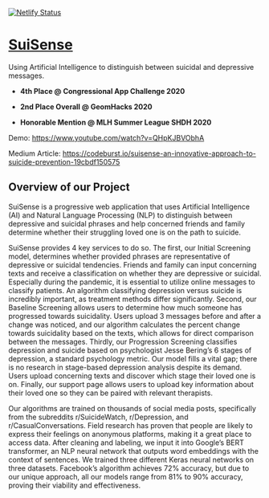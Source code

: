 [![Netlify Status](https://api.netlify.com/api/v1/badges/113e244d-b901-4ac2-95c2-77977458bf9d/deploy-status)](https://app.netlify.com/sites/suisense/deploys)

# [SuiSense](https://suisense.space/)

Using Artificial Intelligence to distinguish between suicidal and depressive messages.

- **4th Place @ Congressional App Challenge 2020**

- **2nd Place Overall @ GeomHacks 2020**

- **Honorable Mention @ MLH Summer League SHDH 2020**

Demo: https://www.youtube.com/watch?v=QHpKJBVObhA

Medium Article: https://codeburst.io/suisense-an-innovative-approach-to-suicide-prevention-19cbdf150575

## Overview of our Project

SuiSense is a progressive web application that uses Artificial Intelligence (AI) and Natural Language Processing (NLP) to distinguish between depressive and suicidal phrases and help concerned friends and family determine whether their struggling loved one is on the path to suicide. 

SuiSense provides 4 key services to do so. The first, our Initial Screening model, determines
whether provided phrases are representative of depressive or suicidal tendencies. Friends and
family can input concerning texts and receive a classification on whether they are depressive or
suicidal. Especially during the pandemic, it is essential to utilize online messages to classify
patients. An algorithm classifying depression versus suicide is incredibly important, as treatment
methods differ significantly. Second, our Baseline Screening allows users to determine how much
someone has progressed towards suicidality. Users upload 3 messages before and after a change
was noticed, and our algorithm calculates the percent change towards suicidality based on the
texts, which allows for direct comparison between the messages. Thirdly, our Progression
Screening classifies depression and suicide based on psychologist Jesse Bering’s 6 stages of
depression, a standard psychology metric. Our model fills a vital gap; there is no research in stage-based depression analysis
despite its demand. Users upload concerning texts and discover which stage their loved one is on. Finally, our support page allows users to upload key information about their loved one so they can
be paired with relevant therapists.

Our algorithms are trained on thousands of social media posts, specifically from the subreddits r/SuicideWatch, r/Depression, and r/CasualConversations. Field research has proven that people are likely to express their feelings on anonymous platforms, making it a great place to access data. After cleaning and labeling, we input it into Google’s BERT transformer, an NLP neural network that outputs word embeddings with the context of sentences. We trained three different Keras neural networks on three datasets. Facebook’s algorithm achieves 72% accuracy, but due to our unique approach, all our models range from 81% to 90% accuracy, proving their viability and effectiveness.
